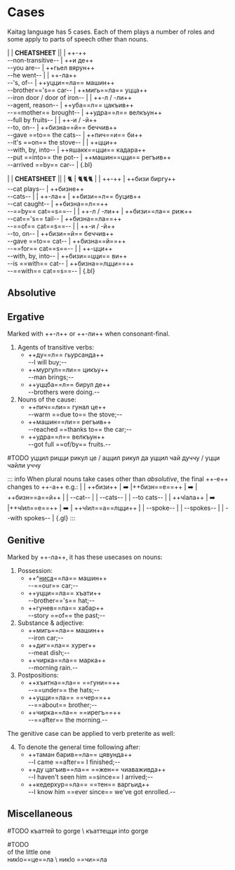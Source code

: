 # Cases

Kaitag language has 5 cases. Each of them plays a number of roles and some apply to parts of speech other than nouns.

|
| **CHEATSHEET** ||
| ++-++ <br> --non-transitive-- | ++и де++ <br> --you are-- | ++гьел вярун++ <br> --he went-- |
| ++-ла++ <br> --'s, of-- | ++уцци==ла== машин++ <br> --brother=='s== car-- | ++мигь==ла== уцца++ <br> --iron door / door of iron-- |
| ++-л / -ли++ <br> --agent, reason-- | ++уба==л== цакъив++ <br> --==mother== brought-- | ++удра==л== велкъун++ <br> --full by fruits-- |
| ++-и / -й++ <br> --to, on-- | ++бизна==й== беччив++ <br> --gave ==to== the cats-- | ++пич==и== би++ <br> --it's ==on== the stove-- |
| ++цци++ <br> --with, by, into-- | ++яшакк==цци== кадара++ <br> --put ==into== the pot-- | ++машин==цци== регъив++ <br> --arrived ==by== car-- |
{.bl}

|
| **CHEATSHEET** ||
| 🐈 | 🐈🐈🐈 |
| ++-++ | ++бизи биргу++ <br> --cat plays-- | ++бизне++ <br> --cats-- |
| ++-ла++ | ++бизи==л== буцив++ <br> --cat caught-- | ++бизна==л==++ <br> --==by== cat==s==-- |
| ++-л / -ли++ | ++бизи==ла== риж++ <br> --cat=='s== tail-- | ++бизна==ла==++ <br> --==of== cat==s==-- |
| ++-и / -й++ <br> --to, on-- | ++бизи==й== беччив++ <br> --gave ==to== cat-- | ++бизна==й==++ <br> --==for== cat==s==-- |
| ++-цци++ <br> --with, by, into-- | ++бизи==цци== ви++ <br> --is ==with== cat-- | ++бизна==лцци==++ <br> --==with== cat==s==-- |
{.bl}

## Absolutive

## Ergative

Marked with ++-л++ or ++-ли++ when consonant-final.

1. Agents of transitive verbs:
   - ++ду==л== гьурсанда++  
     --I will buy;--
   - ++мургул==ли== цикъу++  
     --man brings;--
   - ++уццба==л== бирул де++  
     --brothers were doing.--
2. Nouns of the cause:
   - ++пич==ли== гунал це++  
     --warm ==due to== the stove;--
   - ++машин==ли== регъив++  
     --reached ==thanks to== the car;--
   - ++удра==л== велкъун++  
     --got full ==of/by== fruits.--

#TODO
уццил рицци рикул це / аццил рикул да
уццил чай дуччу / уцци чайли уччу

::: info
When plural nouns take cases other than _absolutive_, the final ++-е++ changes to ++-а++ e.g.:
|
| ++бизи++ | ➡️ |++бизн==е==++ | ➡️ | ++бизн==а==й++ |
| --cat-- | | --cats-- | | --to cats-- |
| ++чӏала++ | ➡️ |++чӏил==е==++ | ➡️ | ++чӏил==а==лцци++ |
| --spoke-- | | --spokes-- | | --with spokes-- |
{.gl}
:::

## Genitive

Marked by ++-ла++, it has these usecases on nouns:

1. Possession:
   - ++^[ниса](we)==ла== машин++  
     --==our== car;--
   - ++уцци==ла== хъати++  
     --brother=='s== hat;--
   - ++гунев==ла== хабар++  
     --story ==of== the past;--
2. Substance & adjective:
   - ++мигь==ла== машин++  
     --iron car;--
   - ++диг==ла== хурег++  
     --meat dish;--
   - ++чирка==ла== марка++  
     --morning rain.--
3. Postpositions:
   - ++хъитна==ла== ==гуни==++  
     --==under== the hats;--
   - ++уцци==ла== ==чер==++  
     --==about== brother;--
   - ++чирка==ла== ==ирегъ==++  
     --==after== the morning.--

The genitive case can be applied to verb preterite as well:

4. To denote the general time following after:
   - ++таман барив==ла== цявунда++  
     --I came ==after== I finished;--
   - ++ду цагъив==ла== ==жен== чиаваживда++  
     --I haven't seen him ==since== I arrived;--
   - ++кедерхур==ла== ==тен== варгьид++  
     --I know him ==ever since== we've got enrolled.--

## Miscellaneous

#TODO
къаттей to gorge \ къаттецци into gorge

#TODO  
of the little one  
никӏо==це==ла \ никӏо ==чи==ла
